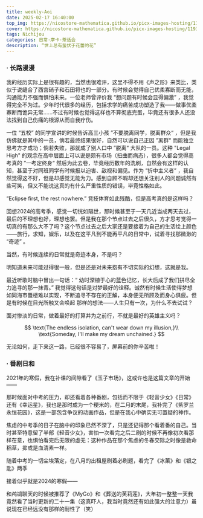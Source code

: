 ```yaml
---
title: weekly-Aoi
date: 2025-02-17 16:40:00
top_img: https://nicostore-mathematica.github.io/picx-images-hosting/119311048_p0_compressed.3k84ympwt5.webp
cover: https://nicostore-mathematica.github.io/picx-images-hosting/119311048_p0_compressed.3k84ympwt5.webp
tags: Nichijou
categories: 日常·摩卡·茶话会
description: “世上总有蛰伏于花蕾的花” 
---
```


### · 长路漫漫

我的经历实际上是很有趣的，当然也很难评，这里不得不用《声之形》来类比，类似于说缝合了西宫硝子和石田将也的一部分。有时候会觉得自己优柔寡断而无能，沟通能力不强而惧怕未来。一位老师曾评价我 “想问题有时候会显得偏激” ，我觉得完全不为过。少年时代很多的经历，包括求学的痛苦成功塑造了我——做事优柔寡断而诡异无常......不过有时候也觉得这样也不算彻底完蛋，毕竟还有很多人还没法找到自己伤痛的根源从而自我疗伤。

一位 “五校” 的同学宣讲的时候告诉高三小孩 ”不要脱离同学，脱离群众“ ，但是我仿佛就是其中的一员，倘若最终结果很好，自然可以说自己正因 ”离群“ 而能独立思考方才成功；倘若失败，那就成了别人口中 ”脱离“ 大队的一员。这种 "Legal High" 的观念在高中层面上可以说是颇有市场（扭曲而病态），很多人都会觉得高考真的 ”一考定终身“ 然后为此去卷，毕竟经历数年的洗刷，自然会有这样的认知，甚至于对同班同学有时候报以迫害、敌视和偏见。作为 “折中主义者” ，我自然觉得这不好，但是却感觉无能为力。感到自顾不暇却还想关注别人的问题诚然有些可笑，但又不能说这真的有什么严重性质的错误，毕竟性格如此。

“Eclipse first, the rest nowhere.” 竞技体育如此残酷，但是高考真的是这样吗？

回想2024的高考季，感觉一切恍如隔世，那时候甚至于一天几近当成两天去过，最后的不理想也好，理想也罢。但是我在那个节点过去之后很久，方才思考觉得一切真的有那么大不了吗？这个节点过去之后大家还是要接着为自己的生活绘上颜色——旅行，求知，娱乐，以及在这平凡到不能再平凡的日常中，试着寻找那微渺的 “奇迹” 。

当然，有时候连续的日常就是奇迹本身，不是吗？

明知道未来可能过得很一般，但是还是对未来抱有不切实际的幻想，这就是我。

最近听歌时脑中冒出一句话：“ 幼时深植于心的蓝色记忆，长大后成了我们拼尽全力追寻的那一抹青。” 我觉得这句话是对梦最好的诠释。诚然有时候生活使得梦想如同海市蜃楼难以实现，不断追寻不存在的正解，本身便无所顾及而身心俱疲。但是有时候在目光所触又会唤起 那样的想法——人生只有一次，为什么不去试试？

面对惨淡的日常，做着最好的打算并为之前行，不就是最好的英雄主义吗？

$$
\text{The endless isolation, can't wear down my illusion,}\\
\text{Someday, I'll make my dream unchained.}
$$

无论如何，走下来这一路，已经很不容易了，屏幕前的你辛苦啦！

### · 番剧日和

2021年的寒假，我在补课的间隙看了《玉子市场》，这或许也是这篇文章的开始——

那时候面对中考的压力，却还看着各种番剧，包括而不限于《轻音少女》《日常》还有《幸运星》，我也是那时成为一个粳米的，在二月的末尾，我补完了《紫罗兰永恒花园》，这是一部包含争议的动画作品，但是在我心中确实无可置疑的神作。

焦虑的中考季的日子在脑中的印象已然不深了，只是还记得那个看着番的自己。当时甚至特意留了半部《轻音少女》，害怕一次看完之后二刷的时候不再像初次看那样在意，也惧怕看完后无限的虚无：这种作品在那个焦虑的冬春交际之时像是救命稻草，抑或是血清素一样。

随着中考的一切尘埃落定，在八月的出租屋刷着必刷题，看完了《冰菓》和《银之匙》两季

接着似乎就是2024的寒假——

和鸬鹚聊天的时候被推荐了《MyGo》和《葬送的芙莉莲》，大年初一整整一天我竟然看了当时更新的二十一集（这真吓人，我当时竟然还有如此强大的注意力）虽说现在已经远没有那样的耐性了（笑）

